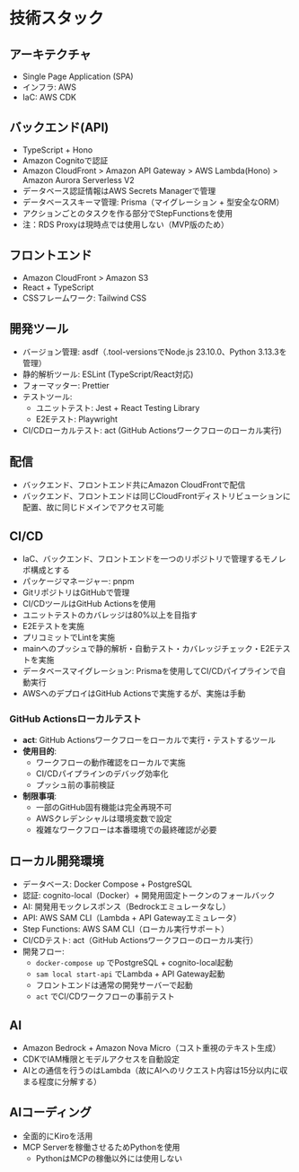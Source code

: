 # 技術スタック

## アーキテクチャ

- Single Page Application (SPA)
- インフラ: AWS
- IaC: AWS CDK

## バックエンド(API)

- TypeScript + Hono
- Amazon Cognitoで認証
- Amazon CloudFront > Amazon API Gateway > AWS Lambda(Hono) > Amazon Aurora Serverless V2
- データベース認証情報はAWS Secrets Managerで管理
- データベーススキーマ管理: Prisma（マイグレーション + 型安全なORM）
- アクションごとのタスクを作る部分でStepFunctionsを使用
- 注：RDS Proxyは現時点では使用しない（MVP版のため）

## フロントエンド

- Amazon CloudFront > Amazon S3
- React + TypeScript
- CSSフレームワーク: Tailwind CSS

## 開発ツール

- バージョン管理: asdf（.tool-versionsでNode.js 23.10.0、Python 3.13.3を管理）
- 静的解析ツール: ESLint (TypeScript/React対応)
- フォーマッター: Prettier
- テストツール:
  - ユニットテスト: Jest + React Testing Library
  - E2Eテスト: Playwright
- CI/CDローカルテスト: act (GitHub Actionsワークフローのローカル実行)

## 配信

- バックエンド、フロントエンド共にAmazon CloudFrontで配信
- バックエンド、フロントエンドは同じCloudFrontディストリビューションに配置、故に同じドメインでアクセス可能

## CI/CD

- IaC、バックエンド、フロントエンドを一つのリポジトリで管理するモノレポ構成とする
- パッケージマネージャー: pnpm
- GitリポジトリはGitHubで管理
- CI/CDツールはGitHub Actionsを使用
- ユニットテストのカバレッジは80%以上を目指す
- E2Eテストを実施
- プリコミットでLintを実施
- mainへのプッシュで静的解析・自動テスト・カバレッジチェック・E2Eテストを実施
- データベースマイグレーション: Prismaを使用してCI/CDパイプラインで自動実行
- AWSへのデプロイはGitHub Actionsで実施するが、実施は手動

### GitHub Actionsローカルテスト

- **act**: GitHub Actionsワークフローをローカルで実行・テストするツール
- **使用目的**:
  - ワークフローの動作確認をローカルで実施
  - CI/CDパイプラインのデバッグ効率化
  - プッシュ前の事前検証
- **制限事項**:
  - 一部のGitHub固有機能は完全再現不可
  - AWSクレデンシャルは環境変数で設定
  - 複雑なワークフローは本番環境での最終確認が必要

## ローカル開発環境

- データベース: Docker Compose + PostgreSQL
- 認証: cognito-local（Docker）+ 開発用固定トークンのフォールバック
- AI: 開発用モックレスポンス（Bedrockエミュレータなし）
- API: AWS SAM CLI（Lambda + API Gatewayエミュレータ）
- Step Functions: AWS SAM CLI（ローカル実行サポート）
- CI/CDテスト: act（GitHub Actionsワークフローのローカル実行）
- 開発フロー:
  - `docker-compose up` でPostgreSQL + cognito-local起動
  - `sam local start-api` でLambda + API Gateway起動
  - フロントエンドは通常の開発サーバーで起動
  - `act` でCI/CDワークフローの事前テスト

## AI

- Amazon Bedrock + Amazon Nova Micro（コスト重視のテキスト生成）
- CDKでIAM権限とモデルアクセスを自動設定
- AIとの通信を行うのはLambda（故にAIへのリクエスト内容は15分以内に収まる程度に分解する）

## AIコーディング

- 全面的にKiroを活用
- MCP Serverを稼働させるためPythonを使用
  - PythonはMCPの稼働以外には使用しない
